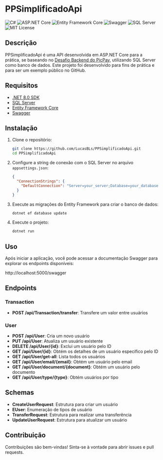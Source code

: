 # PPSimplificadoApi

![C#](https://img.shields.io/badge/C%23-12.0-purple?style=for-the-badge&logo=c-sharp)
![ASP.NET Core](https://img.shields.io/badge/ASP.NET%20Core-8.6-blueviolet?style=for-the-badge&logo=dotnet)
![Entity Framework Core](https://img.shields.io/badge/EF%20Core-8.6-success?style=for-the-badge&logo=nuget)
![Swagger](https://img.shields.io/badge/Swagger-OpenAPI-brightgreen?style=for-the-badge&logo=swagger)
![SQL Server](https://img.shields.io/badge/SQL%20Server-2022-red?style=for-the-badge&logo=microsoftsqlserver)
![MIT License](https://img.shields.io/badge/License-MIT-blue?style=for-the-badge&logo=mit)

## Descrição

PPSimplificadoApi é uma API desenvolvida em ASP.NET Core para a prática, se baseando no [Desafio Backend do PicPay](https://github.com/PicPay/picpay-desafio-backend), utilizando SQL Server como banco de dados. Este projeto foi desenvolvido para fins de prática e para ser um exemplo público no GitHub.

## Requisitos

- [.NET 8.0 SDK](https://dotnet.microsoft.com/download/dotnet/8.0)
- [SQL Server](https://www.microsoft.com/en-us/sql-server/sql-server-downloads)
- [Entity Framework Core](https://docs.microsoft.com/en-us/ef/core/)
- [Swagger](https://swagger.io/)

## Instalação

1. Clone o repositório:

    ```sh
    git clone https://github.com/LucasBLs/PPSimplificadoApi.git
    cd PPSimplificadoApi
    ```

2. Configure a string de conexão com o SQL Server no arquivo `appsettings.json`:

    ```json
    {
      "ConnectionStrings": {
        "DefaultConnection": "Server=your_server;Database=your_database;User Id=your_user;Password=your_password;"
      }
    }
    ```

3. Execute as migrações do Entity Framework para criar o banco de dados:

    ```sh
    dotnet ef database update
    ```

4. Execute o projeto:

    ```sh
    dotnet run
    ```

## Uso

Após iniciar a aplicação, você pode acessar a documentação Swagger para explorar os endpoints disponíveis:

http://localhost:5000/swagger


## Endpoints

### Transaction

- **POST /api/Transaction/transfer**: Transfere um valor entre usuários

### User

- **POST /api/User**: Cria um novo usuário
- **PUT /api/User**: Atualiza um usuário existente
- **DELETE /api/User/{id}**: Exclui um usuário pelo ID
- **GET /api/User/{id}**: Obtém os detalhes de um usuário específico pelo ID
- **GET /api/User/get-all**: Lista todos os usuários
- **GET /api/User/email/{email}**: Obtém um usuário pelo email
- **GET /api/User/document/{document}**: Obtém um usuário pelo documento
- **GET /api/User/type/{type}**: Obtém usuários por tipo

## Schemas

- **CreateUserRequest**: Estrutura para criar um usuário
- **EUser**: Enumeração de tipos de usuário
- **TransferRequest**: Estrutura para realizar uma transferência
- **UpdateUserRequest**: Estrutura para atualizar um usuário

## Contribuição

Contribuições são bem-vindas! Sinta-se à vontade para abrir issues e pull requests.
